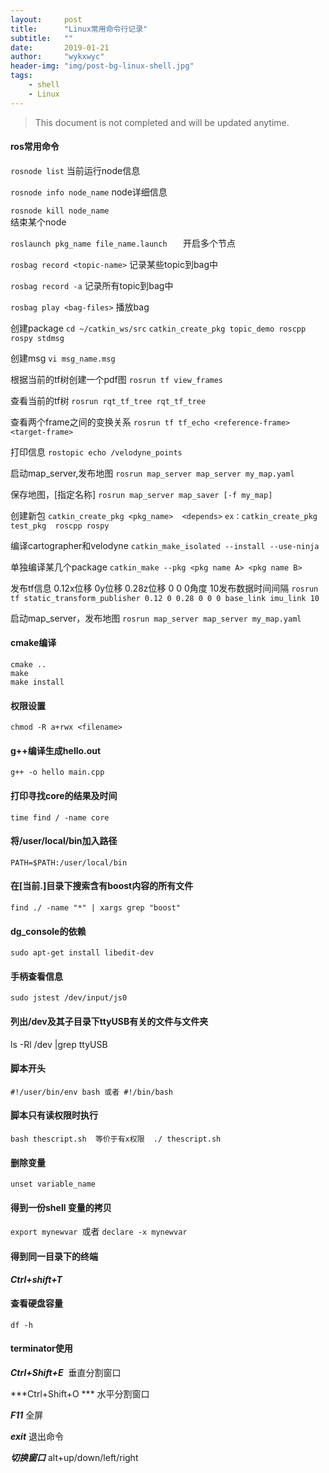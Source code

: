 ```yaml
---
layout:     post
title:      "Linux常用命令行记录"
subtitle:   ""
date:       2019-01-21
author:     "wykxwyc"
header-img: "img/post-bg-linux-shell.jpg"
tags:
    - shell
    - Linux
---
```


> This document is not completed and will be updated anytime.


#### ros常用命令
`rosnode list`
当前运行node信息

`rosnode info node_name`
   node详细信息

`rosnode kill node_name  `   
结束某个node

`roslaunch pkg_name file_name.launch   `
开启多个节点

`rosbag record <topic-name>`
记录某些topic到bag中

`rosbag record -a`
记录所有topic到bag中

`rosbag play <bag-files>`
播放bag

创建package
`cd ~/catkin_ws/src`
`catkin_create_pkg topic_demo roscpp rospy stdmsg`

创建msg
`vi msg_name.msg`

根据当前的tf树创建一个pdf图
`rosrun tf view_frames`

查看当前的tf树
`rosrun rqt_tf_tree rqt_tf_tree`

查看两个frame之间的变换关系
`rosrun tf tf_echo <reference-frame> <target-frame>`

打印信息
`rostopic echo /velodyne_points`

启动map_server,发布地图
`rosrun map_server map_server my_map.yaml`


保存地图，[指定名称]
`rosrun map_server map_saver [-f my_map]`


创建新包
`catkin_create_pkg <pkg_name>  <depends>`
`ex：catkin_create_pkg test_pkg  roscpp rospy`

编译cartographer和velodyne
`catkin_make_isolated --install --use-ninja`

单独编译某几个package
`catkin_make --pkg <pkg name A> <pkg name B>`

发布tf信息 0.12x位移 0y位移 0.28z位移 0 0 0角度 10发布数据时间间隔
`rosrun tf static_transform_publisher 0.12 0 0.28 0 0 0 base_link imu_link 10`

启动map_server，发布地图
`rosrun map_server map_server my_map.yaml`


#### cmake编译
	cmake ..
	make
	make install

#### 权限设置
`chmod -R a+rwx <filename>`

#### g++编译生成hello.out
`g++ -o hello main.cpp`


#### 打印寻找core的结果及时间
`time find / -name core`

#### 将/user/local/bin加入路径
`PATH=$PATH:/user/local/bin`

#### 在[当前.]目录下搜索含有boost内容的所有文件
`find ./ -name "*" | xargs grep "boost"`

#### dg_console的依赖
`sudo apt-get install libedit-dev`

#### 手柄查看信息
`sudo jstest /dev/input/js0`

#### 列出/dev及其子目录下ttyUSB有关的文件与文件夹
ls -Rl /dev |grep ttyUSB

#### 脚本开头
`#!/user/bin/env bash 或者 #!/bin/bash`

#### 脚本只有读权限时执行
`bash thescript.sh  等价于有x权限  ./ thescript.sh`

#### 删除变量
`unset variable_name `

#### 得到一份shell 变量的拷贝
`export mynewvar `或者  `declare -x mynewvar`

#### 得到同一目录下的终端
***Ctrl+shift+T***


#### 查看硬盘容量
`df -h`


#### terminator使用
***Ctrl+Shift+E*** 
垂直分割窗口

***Ctrl+Shift+O ***
水平分割窗口

***F11***
全屏

***exit***
 退出命令

***切换窗口***
alt+up/down/left/right